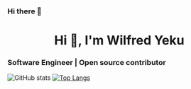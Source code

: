 ### Hi there 👋

<h1 align="center">Hi 👋, I'm Wilfred Yeku</h1>
<h3 align="left">Software Engineer | Open source contributor</h3>

<!-- 
Here are some ideas to get you started:

🔭 I’m currently working on ...
- 🌱 I’m currently learning ...
- 👯 I’m looking to collaborate on ...
- 🤔 I’m looking for help with ...
- 💬 Ask me about ...
- 📫 How to reach me: **yekuwilfred@gmail.com** -->

![GitHub stats](https://github-readme-stats.vercel.app/api?username=chetat&count_private=true&show_icons=true&theme=radical)
[![Top Langs](https://github-readme-stats.vercel.app/api/top-langs/?username=chetat&layout=compact)](https://github.com/anuraghazra/github-readme-stats)
